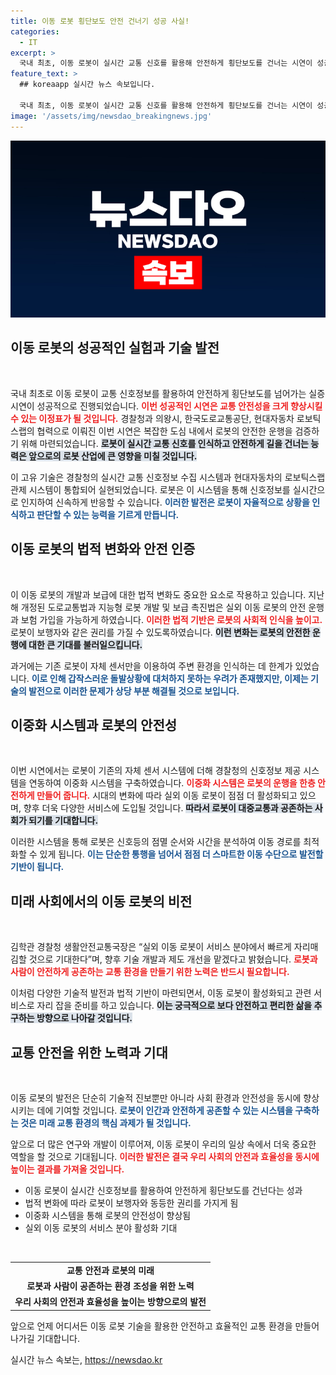 ```yaml
---
title: 이동 로봇 횡단보도 안전 건너기 성공 사실!
categories:
  - IT
excerpt: >
  국내 최초, 이동 로봇이 실시간 교통 신호를 활용해 안전하게 횡단보도를 건너는 시연이 성공적으로 이루어졌습니다. 현대차 로보틱스랩과 경찰청의 협력으로 미래 교통의 새로운 기준이 제시되었습니다.
feature_text: >
  ## koreaapp 실시간 뉴스 속보입니다.

  국내 최초, 이동 로봇이 실시간 교통 신호를 활용해 안전하게 횡단보도를 건너는 시연이 성공적으로 이루어졌습니다. 현대차 로보틱스랩과 경찰청의 협력으로 미래 교통의 새로운 기준이 제시되었습니다.
image: '/assets/img/newsdao_breakingnews.jpg'
---
```


<p><img src="/assets/img/newsdao_breakingnews.jpg" alt="koreaapp 속보" /></p>

<h2 data-ke-size="size26">이동 로봇의 성공적인 실험과 기술 발전</h2>

<p data-ke-size="size16">&nbsp;</p>

<p>국내 최초로 이동 로봇이 교통 신호정보를 활용하여 안전하게 횡단보도를 넘어가는 실증 시연이 성공적으로 진행되었습니다. <b><span style="color: #ee2323;">이번 성공적인 시연은 교통 안전성을 크게 향상시킬 수 있는 이정표가 될 것입니다.</span></b> 경찰청과 의왕시, 한국도로교통공단, 현대자동차 로보틱스랩의 협력으로 이뤄진 이번 시연은 복잡한 도심 내에서 로봇의 안전한 운행을 검증하기 위해 마련되었습니다. <b><span style="background-color: #21538527;">로봇이 실시간 교통 신호를 인식하고 안전하게 길을 건너는 능력은 앞으로의 로봇 산업에 큰 영향을 미칠 것입니다.</span></b></p>

<p>이 고유 기술은 경찰청의 실시간 교통 신호정보 수집 시스템과 현대자동차의 로보틱스랩 관제 시스템이 통합되어 실현되었습니다. 로봇은 이 시스템을 통해 신호정보를 실시간으로 인지하여 신속하게 반응할 수 있습니다. <b><span style="color: #1a5490;">이러한 발전은 로봇이 자율적으로 상황을 인식하고 판단할 수 있는 능력을 기르게 만듭니다.</span></b> </p>

<h2 data-ke-size="size26">이동 로봇의 법적 변화와 안전 인증</h2>

<p data-ke-size="size16">&nbsp;</p>

<p>이 이동 로봇의 개발과 보급에 대한 법적 변화도 중요한 요소로 작용하고 있습니다. 지난해 개정된 도로교통법과 지능형 로봇 개발 및 보급 촉진법은 실외 이동 로봇의 안전 운행과 보험 가입을 가능하게 하였습니다. <b><span style="color: #ee2323;">이러한 법적 기반은 로봇의 사회적 인식을 높이고.</span></b> 로봇이 보행자와 같은 권리를 가질 수 있도록하였습니다. <b><span style="background-color: #21538527;">이런 변화는 로봇의 안전한 운행에 대한 큰 기대를 불러일으킵니다.</span></b></p>

<p>과거에는 기존 로봇이 자체 센서만을 이용하여 주변 환경을 인식하는 데 한계가 있었습니다. <b><span style="color: #1a5490;">이로 인해 갑작스러운 돌발상황에 대처하지 못하는 우려가 존재했지만, 이제는 기술의 발전으로 이러한 문제가 상당 부분 해결될 것으로 보입니다.</span></b> </p>

<h2 data-ke-size="size26">이중화 시스템과 로봇의 안전성</h2>

<p data-ke-size="size16">&nbsp;</p>

<p>이번 시연에서는 로봇이 기존의 자체 센서 시스템에 더해 경찰청의 신호정보 제공 시스템을 연동하여 이중화 시스템을 구축하였습니다. <b><span style="color: #ee2323;">이중화 시스템은 로봇의 운행을 한층 안전하게 만들어 줍니다.</span></b> 시대의 변화에 따라 실외 이동 로봇이 점점 더 활성화되고 있으며, 향후 더욱 다양한 서비스에 도입될 것입니다. <b><span style="background-color: #21538527;">따라서 로봇이 대중교통과 공존하는 사회가 되기를 기대합니다.</span></b></p>

<p>이러한 시스템을 통해 로봇은 신호등의 점멸 순서와 시간을 분석하여 이동 경로를 최적화할 수 있게 됩니다. <b><span style="color: #1a5490;">이는 단순한 통행을 넘어서 점점 더 스마트한 이동 수단으로 발전할 기반이 됩니다.</span></b></p>

<h2 data-ke-size="size26">미래 사회에서의 이동 로봇의 비전</h2>

<p data-ke-size="size16">&nbsp;</p>

<p>김학관 경찰청 생활안전교통국장은 “실외 이동 로봇이 서비스 분야에서 빠르게 자리매김할 것으로 기대한다”며, 향후 기술 개발과 제도 개선을 맡겠다고 밝혔습니다. <b><span style="color: #ee2323;">로봇과 사람이 안전하게 공존하는 교통 환경을 만들기 위한 노력은 반드시 필요합니다.</span></b> </p>

<p>이처럼 다양한 기술적 발전과 법적 기반이 마련되면서, 이동 로봇이 활성화되고 관련 서비스로 자리 잡을 준비를 하고 있습니다. <b><span style="background-color: #21538527;">이는 궁극적으로 보다 안전하고 편리한 삶을 추구하는 방향으로 나아갈 것입니다.</span></b> </p>

<h2 data-ke-size="size26">교통 안전을 위한 노력과 기대</h2>

<p data-ke-size="size16">&nbsp;</p>

<p>이동 로봇의 발전은 단순히 기술적 진보뿐만 아니라 사회 환경과 안전성을 동시에 향상시키는 데에 기여할 것입니다. <b><span style="color: #1a5490;">로봇이 인간과 안전하게 공존할 수 있는 시스템을 구축하는 것은 미래 교통 환경의 핵심 과제가 될 것입니다.</span></b> </p>

<p>앞으로 더 많은 연구와 개발이 이루어져, 이동 로봇이 우리의 일상 속에서 더욱 중요한 역할을 할 것으로 기대됩니다. <b><span style="color: #ee2323;">이러한 발전은 결국 우리 사회의 안전과 효율성을 동시에 높이는 결과를 가져올 것입니다.</span></b> </p>

<p data-ke-size="size16"></p> 

<ul>
<li>이동 로봇이 실시간 신호정보를 활용하여 안전하게 횡단보도를 건넌다는 성과</li>
<li>법적 변화에 따라 로봇이 보행자와 동등한 권리를 가지게 됨</li>
<li>이중화 시스템을 통해 로봇의 안전성이 향상됨</li>
<li>실외 이동 로봇의 서비스 분야 활성화 기대</li>
</ul>

<p data-ke-size="size16">&nbsp;</p>

<table style="width: 100%;">
<tr>
<td style="text-align: center; height: 17px;"><b>교통 안전과 로봇의 미래</b></td>
</tr>
<tr>
<td style="text-align: center; height: 17px;"><b>로봇과 사람이 공존하는 환경 조성을 위한 노력</b></td>
</tr>
<tr>
<td style="text-align: center; height: 17px;"><b>우리 사회의 안전과 효율성을 높이는 방향으로의 발전</b></td>
</tr>
</table>

<p data-ke-size="size16"></p> 

<p>앞으로 언제 어디서든 이동 로봇 기술을 활용한 안전하고 효율적인 교통 환경을 만들어 나가길 기대합니다.</p>
실시간 뉴스 속보는, <a href="https://newsdao.kr" rel="dofollow">https://newsdao.kr</a>


